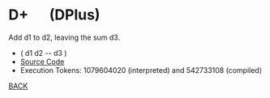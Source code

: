 # D+ &emsp; (DPlus)
Add d1 to d2, leaving the sum d3.
* ( d1 d2 -- d3 )
* [Source Code](../words/double/DPlus.cs)
* Execution Tokens: 1079604020 (interpreted) and 542733108 (compiled)


[BACK](builtins.md#DPlus)
